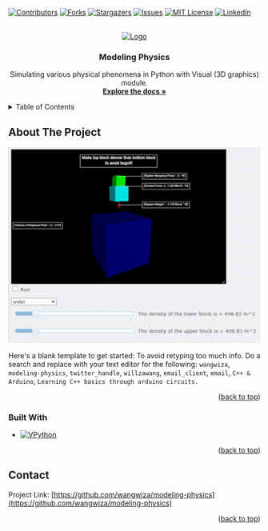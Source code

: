 
<a name="readme-top"></a>



<!-- PROJECT SHIELDS -->
<!--
*** I'm using markdown "reference style" links for readability.
*** Reference links are enclosed in brackets [ ] instead of parentheses ( ).
*** See the bottom of this document for the declaration of the reference variables
*** for contributors-url, forks-url, etc. This is an optional, concise syntax you may use.
*** https://www.markdownguide.org/basic-syntax/#reference-style-links
-->
[![Contributors][contributors-shield]][contributors-url]
[![Forks][forks-shield]][forks-url]
[![Stargazers][stars-shield]][stars-url]
[![Issues][issues-shield]][issues-url]
[![MIT License][license-shield]][license-url]
[![LinkedIn][linkedin-shield]][linkedin-url]



<!-- PROJECT LOGO -->
<br />
<div align="center">
  <a href="https://github.com/wangwiza/modeling-physics">
    <img src="https://www.glowscript.org/docs/VPythonDocs/images/bounce.png" alt="Logo" width="80" height="80">
  </a>

<h3 align="center">Modeling Physics</h3>

  <p align="center">
    Simulating various physical phenomena in Python with Visual (3D graphics) module.
    <br />
    <a href="https://github.com/wangwiza/modeling-physics"><strong>Explore the docs »</strong></a>
    <br />

  </p>
</div>



<!-- TABLE OF CONTENTS -->
<details>
  <summary>Table of Contents</summary>
  <ol>
    <li>
      <a href="#about-the-project">About The Project</a>
      <ul>
        <li><a href="#built-with">Built With</a></li>
      </ul>
    </li>
    <li>
      <a href="#getting-started">Getting Started</a>
      <ul>
        <li><a href="#prerequisites">Prerequisites</a></li>
        <li><a href="#installation">Installation</a></li>
      </ul>
    </li>
    <li><a href="#usage">Usage</a></li>
    <li><a href="#roadmap">Roadmap</a></li>
    <li><a href="#contributing">Contributing</a></li>
    <li><a href="#license">License</a></li>
    <li><a href="#contact">Contact</a></li>
    <li><a href="#acknowledgments">Acknowledgments</a></li>
  </ol>
</details>



<!-- ABOUT THE PROJECT -->
## About The Project

<p align="center">
  <img src="./src/assets/buoyant-blocks-demo.gif" alt="buoyant blocks" width="600px" />
</p>


Here's a blank template to get started: To avoid retyping too much info. Do a search and replace with your text editor for the following: `wangwiza`, `modeling-physics`, `twitter_handle`, `willzawang`, `email_client`, `email`, `C++ & Arduino`, `Learning C++ basics through arduino circuits.`

<p align="right">(<a href="#readme-top">back to top</a>)</p>



### Built With

* [![VPython][Python.org]][python-url]



<p align="right">(<a href="#readme-top">back to top</a>)</p>

<!-- CONTACT -->
## Contact

Project Link: [https://github.com/wangwiza/modeling-physics](https://github.com/wangwiza/modeling-physics)

<p align="right">(<a href="#readme-top">back to top</a>)</p>

<!-- MARKDOWN LINKS & IMAGES -->
<!-- https://www.markdownguide.org/basic-syntax/#reference-style-links -->
[contributors-shield]: https://img.shields.io/github/contributors/wangwiza/modeling-physics.svg?style=for-the-badge
[contributors-url]: https://github.com/wangwiza/modeling-physics/graphs/contributors
[forks-shield]: https://img.shields.io/github/forks/wangwiza/modeling-physics.svg?style=for-the-badge
[forks-url]: https://github.com/wangwiza/modeling-physics/network/members
[stars-shield]: https://img.shields.io/github/stars/wangwiza/modeling-physics.svg?style=for-the-badge
[stars-url]: https://github.com/wangwiza/modeling-physics/stargazers
[issues-shield]: https://img.shields.io/github/issues/wangwiza/modeling-physics.svg?style=for-the-badge
[issues-url]: https://github.com/wangwiza/modeling-physics/issues
[license-shield]: https://img.shields.io/github/license/wangwiza/modeling-physics.svg?style=for-the-badge
[license-url]: https://github.com/wangwiza/modeling-physics/blob/master/LICENSE.txt
[linkedin-shield]: https://img.shields.io/badge/-LinkedIn-black.svg?style=for-the-badge&logo=linkedin&colorB=555
[linkedin-url]: https://linkedin.com/in/willzawang

[Python.org]: https://img.shields.io/badge/Python-3776AB?style=for-the-badge&logo=python&logoColor=white
[python-url]: https://www.python.org/
